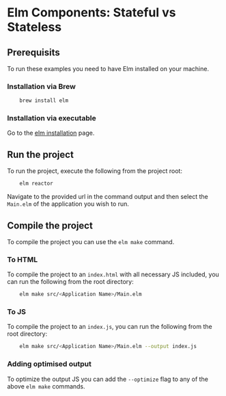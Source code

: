 # Elm Components: Stateful vs Stateless

## Prerequisits

To run these examples you need to have Elm installed on your machine.

### Installation via Brew

```sh
    brew install elm
```

### Installation via executable

Go to the [elm installation](https://guide.elm-lang.org/install/elm.html) page.

## Run the project

To run the project, execute the following from the project root:

```sh
    elm reactor
```

Navigate to the provided url in the command output and then select the `Main.elm` of the application you wish to run.

## Compile the project

To compile the project you can use the `elm make` command.

### To HTML

To compile the project to an `index.html` with all necessary JS included, you can run the following from the root directory:

```sh
    elm make src/<Application Name>/Main.elm
```

### To JS

To compile the project to an `index.js`, you can run the following from the root directory:

```sh
    elm make src/<Application Name>/Main.elm --output index.js
```

### Adding optimised output

To optimize the output JS you can add the `--optimize` flag to any of the above `elm make` commands.
